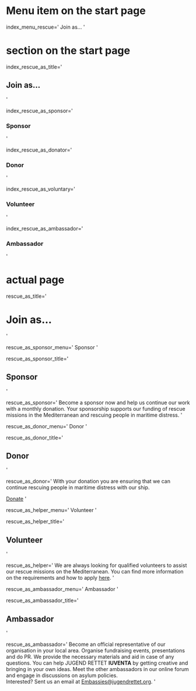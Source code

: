 # Menu item on the start page
index_menu_rescue='
Join as...
'


# section on the start page

index_rescue_as_title='
## Join as...
'

index_rescue_as_sponsor='
### Sponsor
'

index_rescue_as_donator='
### Donor
'

index_rescue_as_voluntary='
### Volunteer
'

index_rescue_as_ambassador='
### Ambassador
'


# actual page

rescue_as_title='
# Join as...
'

rescue_as_sponsor_menu='
Sponsor
'

rescue_as_sponsor_title='
## Sponsor
'

rescue_as_sponsor='
Become a sponsor now and help us continue our work with a monthly donation. Your sponsorship supports our funding of rescue missions in the Mediterranean and rescuing people in maritime distress.
'

rescue_as_donor_menu='
Donor
'

rescue_as_donor_title='
## Donor
'

rescue_as_donor='
With your donation you are ensuring that we can continue rescuing people in maritime distress with our ship.

[Donate](./#donate)
'

rescue_as_helper_menu='
Volunteer
'

rescue_as_helper_title='
## Volunteer
'

rescue_as_helper='
We are always looking for qualified volunteers to assist our rescue missions on the Mediterranean. You can find more information on the requirements and how to apply [here](./crewing).
'

rescue_as_ambassador_menu='
Ambassador
'

rescue_as_ambassador_title='
## Ambassador
'

rescue_as_ambassador='
Become an official representative of our organisation in your local area. Organise fundraising events, presentations and do PR. We provide the necessary materials and aid in case of any questions. You can help JUGEND RETTET **IUVENTA** by getting creative and bringing in your own ideas. Meet the other ambassadors in our online forum and engage in discussions on asylum policies.  
Interested? Sent us an email at <Embassies@jugendrettet.org>.
'
